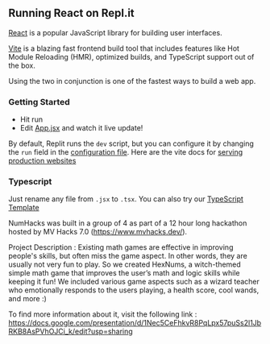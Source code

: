 ## Running React on Repl.it

[React](https://reactjs.org/) is a popular JavaScript library for building user interfaces.

[Vite](https://vitejs.dev/) is a blazing fast frontend build tool that includes features like Hot Module Reloading (HMR), optimized builds, and TypeScript support out of the box.

Using the two in conjunction is one of the fastest ways to build a web app.

### Getting Started
- Hit run
- Edit [App.jsx](#src/App.jsx) and watch it live update!

By default, Replit runs the `dev` script, but you can configure it by changing the `run` field in the [configuration file](#.replit). Here are the vite docs for [serving production websites](https://vitejs.dev/guide/build.html)

### Typescript

Just rename any file from `.jsx` to `.tsx`. You can also try our [TypeScript Template](https://replit.com/@replit/React-TypeScript)

NumHacks was built in a group of 4 as part of a 12 hour long hackathon hosted by MV Hacks 7.0 (https://www.mvhacks.dev/).

Project Description : 
Existing math games are effective in improving people's skills, but often miss the game aspect. In other words, they are usually not very fun to play. So we created HexNums, a witch-themed simple math game that improves the user’s math and logic skills while keeping it fun! We included various game aspects such as a wizard teacher who emotionally responds to the users playing, a health score, cool wands, and more :)

To find more information about it, visit the following link : 
https://docs.google.com/presentation/d/1Nec5CeFhkvR8PqLpx57puSs2l1JbRKB8AsPVhOJCi_k/edit?usp=sharing
